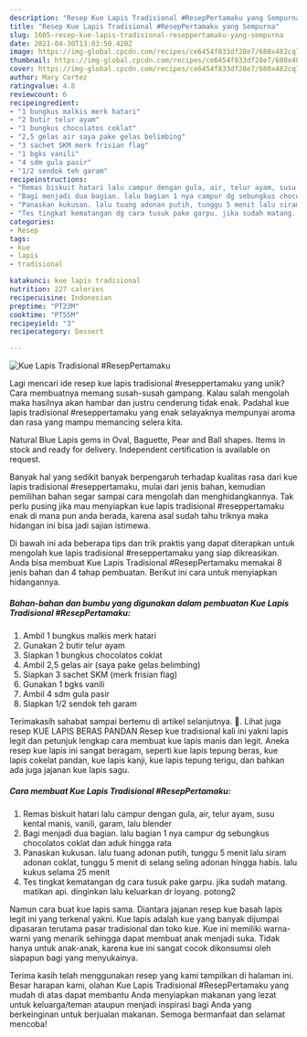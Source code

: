 ```yaml
---
description: "Resep Kue Lapis Tradisional #ResepPertamaku yang Sempurna"
title: "Resep Kue Lapis Tradisional #ResepPertamaku yang Sempurna"
slug: 1605-resep-kue-lapis-tradisional-reseppertamaku-yang-sempurna
date: 2021-04-30T13:03:50.420Z
image: https://img-global.cpcdn.com/recipes/ce6454f833df28e7/680x482cq70/kue-lapis-tradisional-reseppertamaku-foto-resep-utama.jpg
thumbnail: https://img-global.cpcdn.com/recipes/ce6454f833df28e7/680x482cq70/kue-lapis-tradisional-reseppertamaku-foto-resep-utama.jpg
cover: https://img-global.cpcdn.com/recipes/ce6454f833df28e7/680x482cq70/kue-lapis-tradisional-reseppertamaku-foto-resep-utama.jpg
author: Mary Cortez
ratingvalue: 4.8
reviewcount: 6
recipeingredient:
- "1 bungkus malkis merk hatari"
- "2 butir telur ayam"
- "1 bungkus chocolatos coklat"
- "2,5 gelas air saya pake gelas belimbing"
- "3 sachet SKM merk frisian flag"
- "1 bgks vanili"
- "4 sdm gula pasir"
- "1/2 sendok teh garam"
recipeinstructions:
- "Remas biskuit hatari lalu campur dengan gula, air, telur ayam, susu kental manis, vanili, garam, lalu blender"
- "Bagi menjadi dua bagian. lalu bagian 1 nya campur dg sebungkus chocolatos coklat dan aduk hingga rata"
- "Panaskan kukusan. lalu tuang adonan putih, tunggu 5 menit lalu siram adonan coklat, tunggu 5 menit di selang seling adonan hingga habis. lalu kukus selama 25 menit"
- "Tes tingkat kematangan dg cara tusuk pake garpu. jika sudah matang. matikan api. dinginkan lalu keluarkan dr loyang. potong2"
categories:
- Resep
tags:
- kue
- lapis
- tradisional

katakunci: kue lapis tradisional 
nutrition: 227 calories
recipecuisine: Indonesian
preptime: "PT23M"
cooktime: "PT55M"
recipeyield: "3"
recipecategory: Dessert

---
```



![Kue Lapis Tradisional #ResepPertamaku](https://img-global.cpcdn.com/recipes/ce6454f833df28e7/680x482cq70/kue-lapis-tradisional-reseppertamaku-foto-resep-utama.jpg)

Lagi mencari ide resep kue lapis tradisional #reseppertamaku yang unik? Cara membuatnya memang susah-susah gampang. Kalau salah mengolah maka hasilnya akan hambar dan justru cenderung tidak enak. Padahal kue lapis tradisional #reseppertamaku yang enak selayaknya mempunyai aroma dan rasa yang mampu memancing selera kita.

Natural Blue Lapis gems in Oval, Baguette, Pear and Ball shapes. Items in stock and ready for delivery. Independent certification is available on request.

Banyak hal yang sedikit banyak berpengaruh terhadap kualitas rasa dari kue lapis tradisional #reseppertamaku, mulai dari jenis bahan, kemudian pemilihan bahan segar sampai cara mengolah dan menghidangkannya. Tak perlu pusing jika mau menyiapkan kue lapis tradisional #reseppertamaku enak di mana pun anda berada, karena asal sudah tahu triknya maka hidangan ini bisa jadi sajian istimewa.


Di bawah ini ada beberapa tips dan trik praktis yang dapat diterapkan untuk mengolah kue lapis tradisional #reseppertamaku yang siap dikreasikan. Anda bisa membuat Kue Lapis Tradisional #ResepPertamaku memakai 8 jenis bahan dan 4 tahap pembuatan. Berikut ini cara untuk menyiapkan hidangannya.

<!--inarticleads1-->

##### Bahan-bahan dan bumbu yang digunakan dalam pembuatan Kue Lapis Tradisional #ResepPertamaku:

1. Ambil 1 bungkus malkis merk hatari
1. Gunakan 2 butir telur ayam
1. Siapkan 1 bungkus chocolatos coklat
1. Ambil 2,5 gelas air (saya pake gelas belimbing)
1. Siapkan 3 sachet SKM (merk frisian flag)
1. Gunakan 1 bgks vanili
1. Ambil 4 sdm gula pasir
1. Siapkan 1/2 sendok teh garam


Terimakasih sahabat sampai bertemu di artikel selanjutnya. 🙂. Lihat juga resep KUE LAPIS BERAS PANDAN Resep kue tradisional kali ini yakni lapis legit dan petunjuk lengkap cara membuat kue lapis manis dan legit. Aneka resep kue lapis ini sangat beragam, seperti kue lapis tepung beras, kue lapis cokelat pandan, kue lapis kanji, kue lapis tepung terigu, dan bahkan ada juga jajanan kue lapis sagu. 

<!--inarticleads2-->

##### Cara membuat Kue Lapis Tradisional #ResepPertamaku:

1. Remas biskuit hatari lalu campur dengan gula, air, telur ayam, susu kental manis, vanili, garam, lalu blender
1. Bagi menjadi dua bagian. lalu bagian 1 nya campur dg sebungkus chocolatos coklat dan aduk hingga rata
1. Panaskan kukusan. lalu tuang adonan putih, tunggu 5 menit lalu siram adonan coklat, tunggu 5 menit di selang seling adonan hingga habis. lalu kukus selama 25 menit
1. Tes tingkat kematangan dg cara tusuk pake garpu. jika sudah matang. matikan api. dinginkan lalu keluarkan dr loyang. potong2


Namun cara buat kue lapis sama. Diantara jajanan resep kue basah lapis legit ini yang terkenal yakni. Kue lapis adalah kue yang banyak dijumpai dipasaran terutama pasar tradisional dan toko kue. Kue ini memiliki warna-warni yang menarik sehingga dapat membuat anak menjadi suka. Tidak hanya untuk anak-anak, karena kue ini sangat cocok dikonsumsi oleh siapapun bagi yang menyukainya. 

Terima kasih telah menggunakan resep yang kami tampilkan di halaman ini. Besar harapan kami, olahan Kue Lapis Tradisional #ResepPertamaku yang mudah di atas dapat membantu Anda menyiapkan makanan yang lezat untuk keluarga/teman ataupun menjadi inspirasi bagi Anda yang berkeinginan untuk berjualan makanan. Semoga bermanfaat dan selamat mencoba!
